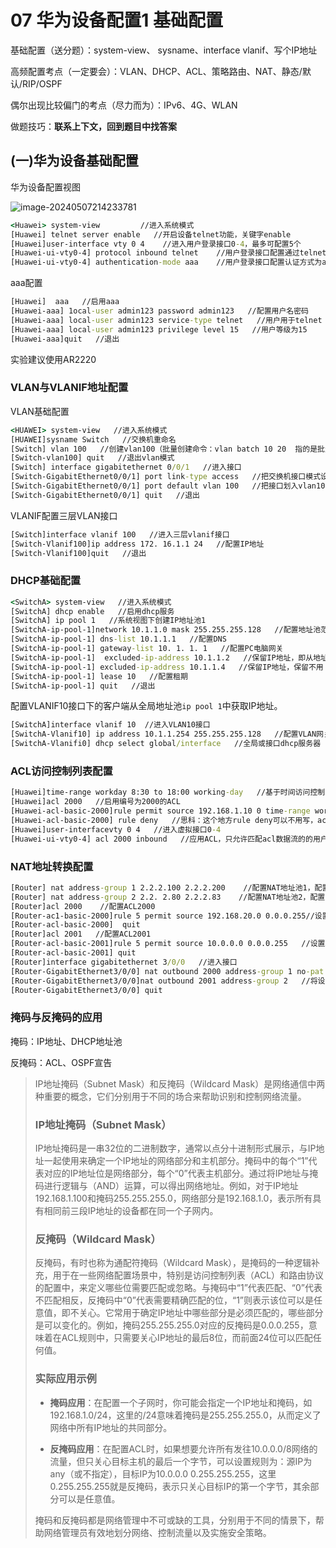 # 07 华为设备配置1 基础配置

基础配置（送分题）：system-view、 sysname、interface vlanif、写个IP地址

高频配置考点（一定要会）：VLAN、DHCP、ACL、策略路由、NAT、静态/默认/RIP/OSPF

偶尔出现比较偏门的考点（尽力而为）：IPv6、4G、WLAN

做题技巧：**联系上下文，回到题目中找答案**



## (一)华为设备基础配置

华为设备配置视图

![image-20240507214233781](https://img.yatjay.top/md/image-20240507214233781.png)

```cmd
<Huawei> system-view         //进入系统模式
[Huawei] telnet server enable   //开启设备telnet功能，关键字enable
[Huawei]user-interface vty 0 4    //进入用户登录接口0-4，最多可配置5个
[Huawei-ui-vty0-4] protocol inbound telnet    //用户登录接口配置通过telnet协议登录
[Huawei-ui-vty0-4] authentication-mode aaa    //用户登录接口配置认证方式为aaa
```

aaa配置

```cmd
[Huawei]  aaa   //启用aaa
[Huawei-aaa] 1ocal-user admin123 password admin123   //配置用户名密码
[Huawei-aaa] local-user admin123 service-type telnet   //用户用于telnet
[Huawei-aaa] local-user admin123 privilege level 15   //用户等级为15
[Huawei-aaa]quit   //退出
```

实验建议使用AR2220

### VLAN与VLANIF地址配置

VLAN基础配置

```cmd
<HUAWEI> system-view   //进入系统模式
[HUAWEI]sysname Switch   //交换机重命名
[Switch] vlan 100   //创建vlan100（批量创建命令：vlan batch 10 20  指的是批量创建VLAN10和VLAN20）
[Switch-vlan100] quit   //退出vlan模式
[Switch] interface gigabitethernet 0/0/1   //进入接口
[Switch-GigabitEthernet0/0/1] port link-type access   //把交换机接口模式设置为access(简单理解access口连接电脑，Trunk口连接另一台交换机)
[Switch-GigabitEthernet0/0/1] port default vlan 100   //把接口划入vlan100
[Switch-GigabitEthernet0/0/1] quit   //退出
```

VLANIF配置三层VLAN接口

```cmd
[Switch]interface vlanif 100   //进入三层vlanif接口
[Switch-Vlanif100]ip address 172. 16.1.1 24   //配置IP地址
[Switch-Vlanif100]quit   //退出
```

### DHCP基础配置

```cmd
<SwitchA> system-view   //进入系统模式
[SwitchA] dhcp enable   //启用dhcp服务
[SwitchA] ip pool 1   //系统视图下创建IP地址池1
[SwitchA-ip-pool-1]network 10.1.1.0 mask 255.255.255.128   //配置地址池范围，宣告范围网段，用的是正常掩码，不是反掩码
[SwitchA-ip-pool-1] dns-list 10.1.1.1   //配置DNS
[SwitchA-ip-pool-1] gateway-list 10. 1. 1. 1   //配置PC电脑网关
[SwitchA-ip-pool-1]  excluded-ip-address 10.1.1.2   //保留IP地址，即从地址池中排除不分配的地址
[SwitchA-ip-pool-1] excluded-ip-address 10.1.1.4   //保留IP地址，保留不用
[SwitchA-ip-pool-1] lease 10   //配置租期
[SwitchA-ip-pool-1] quit   //退出
```

配置VLANIF10接口下的客户端从全局地址池`ip pool 1`中获取IP地址。

```cmd
[SwitchA]interface vlanif 10  //进入VLAN10接口
[SwitchA-Vlanif10] ip address 10.1.1.254 255.255.255.128   //配置VLAN网关
[SwitchA-Vlanifi0] dhcp select global/interface   //全局或接口dhcp服务器
```

### ACL访问控制列表配置

```cmd
[Huawei]time-range workday 8:30 to 18:00 working-day   //基于时间访问控制：配置时间段，周一到周五早上8:30到下午18:00，working-day表示工作日
[Huawei]acl 2000   //启用编号为2000的ACL
[Huawei-acl-basic-2000]rule permit source 192.168.1.10 0 time-range workday   //只允许192.168.1. 10这一个用户在工作日可以telnet交换机(192.168.1.10 0这里的0表示仅仅包含这一个地址，这是反掩码)
[Huawei-acl-basic-2000] rule deny   //思科：这个地方rule deny可以不用写，acl在这种场景下最后隐含有一条deny any的语句；华为：要写，acl在此情景下默认隐含着permit any
[Huawei]user-interfacevty 0 4   //进入虚拟接口0-4
[Huawei-ui-vty0-4] acl 2000 inbound   //应用ACL，只允许匹配acl数据流的的用户telent登陆交换机，没有被permit的全部被deny了
```

### NAT地址转换配置

```cmd
[Router] nat address-group 1 2.2.2.100 2.2.2.200    //配置NAT地址池1，配置NAT的第1个地址池
[Router] nat address-group 2 2.2. 2.80 2.2.2.83    //配置NAT地址池2，配置NAT的第2个地址池
[Router]acl 2000    //配置ACL2000
[Router-ac1-basic-2000]rule 5 permit source 192.168.20.0 0.0.0.255//设置ACL200编号为5的规则，允许上述源地址通过
[Router-acl-basic-2000]  quit
[Router]acl 2001   //配置ACL2001
[Router-acl-basic-2001]rule 5 permit source 10.0.0.0 0.0.0.255   //设置ACL2001中编号为5的规则，允许上述地址通过
[Router-acl-basic-2001] quit
[Router]interface gigabitethernet 3/0/0   //进入接口
[Router-GigabitEthernet3/0/0] nat outbound 2000 address-group 1 no-pat   //将设置ACL2000匹配的源地址，转换为地址池1的地址，并且不开启端口NAT
[Router-GigabitEthernet3/0/0]nat outbound 2001 address-group 2   //将设置ACL2001匹配的源地址，转换为地址池2的地址
[Router-GigabitEthernet3/0/0] quit
```

### 掩码与反掩码的应用

掩码：IP地址、DHCP地址池

反掩码：ACL、OSPF宣告

> IP地址掩码（Subnet Mask）和反掩码（Wildcard Mask）是网络通信中两种重要的概念，它们分别用于不同的场合来帮助识别和控制网络流量。
>
> ### IP地址掩码（Subnet Mask）
>
> IP地址掩码是一串32位的二进制数字，通常以点分十进制形式展示，与IP地址一起使用来确定一个IP地址的网络部分和主机部分。掩码中的每个“1”代表对应的IP地址位是网络部分，每个“0”代表主机部分。通过将IP地址与掩码进行逻辑与（AND）运算，可以得出网络地址。例如，对于IP地址192.168.1.100和掩码255.255.255.0，网络部分是192.168.1.0，表示所有具有相同前三段IP地址的设备都在同一个子网内。
>
> ### 反掩码（Wildcard Mask）
>
> 反掩码，有时也称为通配符掩码（Wildcard Mask），是掩码的一种逻辑补充，用于在一些网络配置场景中，特别是访问控制列表（ACL）和路由协议的配置中，来定义哪些位需要匹配或忽略。与掩码中“1”代表匹配、“0”代表不匹配相反，反掩码中“0”代表需要精确匹配的位，“1”则表示该位可以是任意值，即不关心。它常用于确定IP地址中哪些部分是必须匹配的，哪些部分是可以变化的。例如，掩码255.255.255.0对应的反掩码是0.0.0.255，意味着在ACL规则中，只需要关心IP地址的最后8位，而前面24位可以匹配任何值。
>
> ### 实际应用示例
>
> - **掩码应用**：在配置一个子网时，你可能会指定一个IP地址和掩码，如192.168.1.0/24，这里的/24意味着掩码是255.255.255.0，从而定义了网络中所有IP地址的共同部分。
>
> - **反掩码应用**：在配置ACL时，如果想要允许所有发往10.0.0.0/8网络的流量，但只关心目标主机的最后一个字节，可以设置规则为：源IP为any（或不指定），目标IP为10.0.0.0 0.255.255.255，这里0.255.255.255就是反掩码，表示只关心目标IP的第一个字节，其余部分可以是任意值。
>
> 掩码和反掩码都是网络管理中不可或缺的工具，分别用于不同的情景下，帮助网络管理员有效地划分网络、控制流量以及实施安全策略。
